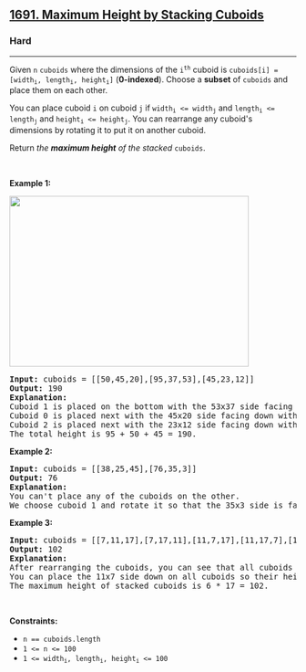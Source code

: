 <h2><a href="https://leetcode.com/problems/maximum-height-by-stacking-cuboids/">1691. Maximum Height by Stacking Cuboids </a></h2><h3>Hard</h3><hr><div style="user-select: auto;"><p style="user-select: auto;">Given <code style="user-select: auto;">n</code> <code style="user-select: auto;">cuboids</code> where the dimensions of the <code style="user-select: auto;">i<sup style="user-select: auto;">th</sup></code> cuboid is <code style="user-select: auto;">cuboids[i] = [width<sub style="user-select: auto;">i</sub>, length<sub style="user-select: auto;">i</sub>, height<sub style="user-select: auto;">i</sub>]</code> (<strong style="user-select: auto;">0-indexed</strong>). Choose a <strong style="user-select: auto;">subset</strong> of <code style="user-select: auto;">cuboids</code> and place them on each other.</p>

<p style="user-select: auto;">You can place cuboid <code style="user-select: auto;">i</code> on cuboid <code style="user-select: auto;">j</code> if <code style="user-select: auto;">width<sub style="user-select: auto;">i</sub> &lt;= width<sub style="user-select: auto;">j</sub></code> and <code style="user-select: auto;">length<sub style="user-select: auto;">i</sub> &lt;= length<sub style="user-select: auto;">j</sub></code> and <code style="user-select: auto;">height<sub style="user-select: auto;">i</sub> &lt;= height<sub style="user-select: auto;">j</sub></code>. You can rearrange any cuboid's dimensions by rotating it to put it on another cuboid.</p>

<p style="user-select: auto;">Return <em style="user-select: auto;">the <strong style="user-select: auto;">maximum height</strong> of the stacked</em> <code style="user-select: auto;">cuboids</code>.</p>

<p style="user-select: auto;">&nbsp;</p>
<p style="user-select: auto;"><strong style="user-select: auto;">Example 1:</strong></p>

<p style="user-select: auto;"><strong style="user-select: auto;"><img alt="" src="https://assets.leetcode.com/uploads/2019/10/21/image.jpg" style="width: 420px; height: 299px; user-select: auto;"></strong></p>

<pre style="user-select: auto;"><strong style="user-select: auto;">Input:</strong> cuboids = [[50,45,20],[95,37,53],[45,23,12]]
<strong style="user-select: auto;">Output:</strong> 190
<strong style="user-select: auto;">Explanation:</strong>
Cuboid 1 is placed on the bottom with the 53x37 side facing down with height 95.
Cuboid 0 is placed next with the 45x20 side facing down with height 50.
Cuboid 2 is placed next with the 23x12 side facing down with height 45.
The total height is 95 + 50 + 45 = 190.
</pre>

<p style="user-select: auto;"><strong style="user-select: auto;">Example 2:</strong></p>

<pre style="user-select: auto;"><strong style="user-select: auto;">Input:</strong> cuboids = [[38,25,45],[76,35,3]]
<strong style="user-select: auto;">Output:</strong> 76
<strong style="user-select: auto;">Explanation:</strong>
You can't place any of the cuboids on the other.
We choose cuboid 1 and rotate it so that the 35x3 side is facing down and its height is 76.
</pre>

<p style="user-select: auto;"><strong style="user-select: auto;">Example 3:</strong></p>

<pre style="user-select: auto;"><strong style="user-select: auto;">Input:</strong> cuboids = [[7,11,17],[7,17,11],[11,7,17],[11,17,7],[17,7,11],[17,11,7]]
<strong style="user-select: auto;">Output:</strong> 102
<strong style="user-select: auto;">Explanation:</strong>
After rearranging the cuboids, you can see that all cuboids have the same dimension.
You can place the 11x7 side down on all cuboids so their heights are 17.
The maximum height of stacked cuboids is 6 * 17 = 102.
</pre>

<p style="user-select: auto;">&nbsp;</p>
<p style="user-select: auto;"><strong style="user-select: auto;">Constraints:</strong></p>

<ul style="user-select: auto;">
	<li style="user-select: auto;"><code style="user-select: auto;">n == cuboids.length</code></li>
	<li style="user-select: auto;"><code style="user-select: auto;">1 &lt;= n &lt;= 100</code></li>
	<li style="user-select: auto;"><code style="user-select: auto;">1 &lt;= width<sub style="user-select: auto;">i</sub>, length<sub style="user-select: auto;">i</sub>, height<sub style="user-select: auto;">i</sub> &lt;= 100</code></li>
</ul>
</div>